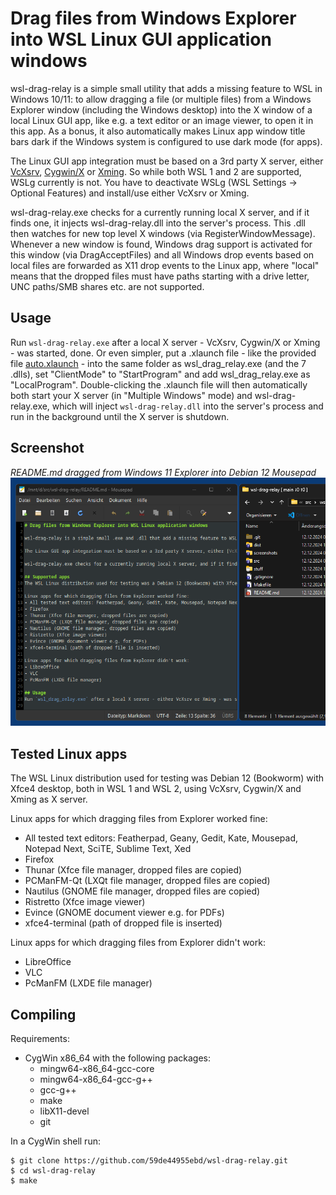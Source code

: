 # Drag files from Windows Explorer into WSL Linux GUI application windows

wsl-drag-relay is a simple small utility that adds a missing feature to WSL in Windows 10/11: to allow dragging a file (or multiple files) from a Windows Explorer window (including the Windows desktop) into the X window of a local Linux GUI app, like e.g. a text editor or an image viewer, to open it in this app. As a bonus, it also automatically makes Linux app window title bars dark if the Windows system is configured to use dark mode (for apps).

The Linux GUI app integration must be based on a 3rd party X server, either [VcXsrv](https://sourceforge.net/projects/vcxsrv/), [Cygwin/X](https://x.cygwin.com/) or [Xming](http://www.straightrunning.com/XmingNotes/). So while both WSL 1 and 2 are supported, WSLg currently is not. You have to deactivate WSLg (WSL Settings -> Optional Features) and install/use either VcXsrv or Xming.

wsl-drag-relay.exe checks for a currently running local X server, and if it finds one, it injects wsl-drag-relay.dll into the server's process. This .dll then watches for new top level X windows (via RegisterWindowMessage). Whenever a new window is found, Windows drag support is activated for this window (via DragAcceptFiles) and all Windows drop events based on local files are forwarded as X11 drop events to the Linux app, where "local" means that the dropped files must have paths starting with a drive letter, UNC paths/SMB shares etc. are not supported.

## Usage
Run `wsl-drag-relay.exe` after a local X server - VcXsrv, Cygwin/X or Xming - was started, done. Or even simpler, put a .xlaunch file - like the provided file [auto.xlaunch](dist/auto.xlaunch) - into the same folder as wsl_drag_relay.exe (and the 7 .dlls), set "ClientMode" to "StartProgram" and add wsl_drag_relay.exe as "LocalProgram". Double-clicking the .xlaunch file will then automatically both start your X server (in "Multiple Windows" mode) and wsl-drag-relay.exe, which will inject `wsl-drag-relay.dll` into the server's process and run in the background until the X server is shutdown.

## Screenshot

*README.md dragged from Windows 11 Explorer into Debian 12 Mousepad*  
![EREADME.md dragged from Windows 11 Explorer into Debian 12 Mousepad](screenshots/mousepad.png)

## Tested Linux apps
The WSL Linux distribution used for testing was Debian 12 (Bookworm) with Xfce4 desktop, both in WSL 1 and WSL 2, using VcXsrv, Cygwin/X and Xming as X server.

Linux apps for which dragging files from Explorer worked fine:
- All tested text editors: Featherpad, Geany, Gedit, Kate, Mousepad, Notepad Next, SciTE, Sublime Text, Xed
- Firefox
- Thunar (Xfce file manager, dropped files are copied)
- PCManFM-Qt (LXQt file manager, dropped files are copied)
- Nautilus (GNOME file manager, dropped files are copied)
- Ristretto (Xfce image viewer)
- Evince (GNOME document viewer e.g. for PDFs)
- xfce4-terminal (path of dropped file is inserted)

Linux apps for which dragging files from Explorer didn't work:
- LibreOffice
- VLC
- PcManFM (LXDE file manager)

## Compiling
Requirements:
- CygWin x86_64 with the following packages:
    - mingw64-x86_64-gcc-core
    - mingw64-x86_64-gcc-g++
    - gcc-g++
    - make
    - libX11-devel
    - git

In a CygWin shell run:
```
$ git clone https://github.com/59de44955ebd/wsl-drag-relay.git
$ cd wsl-drag-relay
$ make
```